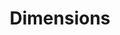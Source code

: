 ---
bigquery: https://console.cloud.google.com/bigquery?p=covid-19-dimensions-ai&page=table&d=data&t=publications
contributors: Digital Science, https://www.digital-science.com/
cost: Free for personal, non-commercial use.
description: Dimensions contains more than 100 million publications, ranging from
  articles published in scholarly journals, books and book chapters, to preprints
  and conference proceedings. All publications are contextualized with linked data
  sets, funding, publications, patents, clinical trials, and policy documents. You
  can also view associated categories, funders, institutions, and researcher profiles.
documentation: https://docs.dimensions.ai/bigquery/index.html
last_edit: 04/08/2022, 23:59:30
location: https://www.dimensions.ai/products/free/
maintained_by: Digital Science, https://www.digital-science.com/
schema_fields:
- funder_org
- start_year
- language
- original_title
- license
- aliases
- current_assignee_orgs
- supporting_grant_ids
- pages
- inventor_names
- active_years
- date_print
- research_org_city_names
- family_id
- gender
- repository_name
- associated_publication_pmid
- funding_amount
- jurisdiction
- established
- category_for
- open_access_categories
- interventions
- category_rcdc
- citations
- funding_usd
- acknowledgements
- funder_org_acronyms
- resulting_publication_doi
- mesh_headings
- original_assignee
- end_date
- funder_org_countries
- research_org_state_codes
- mesh_terms
- pmcid
- doi
- funding_aud
- research_org_countries
- embargo_date
- date_modified
- conditions
- researcher_ids
- associated_publication_arxiv_id
- expiration_year
- category_uoa
- abstract
- priority_year
- filing_year
- investigators
- funding_details
- isbn
- category_hra
- research_org_state_names
- email_address
- brief_title
- altmetrics
- publication_year
- granted_year
- funding_gbp
- id
- date_normal
- linkout
- category_bra
- category_hrcs_rac
- cited_by_ids
- volume
- reference_ids
- research_org_country_names
- grant_number
- foa_number
- metrics
- category_icrp_ct
- publication_ids
- types
- patent_ids
- journal_lists
- family_count
- organisation_details
- funding_currency
- book_series_title
- description
- wikipedia_url
- registry
- proceedings_title
- funder_org_cities
- cpc
- citation_string
- links
- date_online
- source_id
- research_org_cities
- external_ids
- relationships
- funder_countries
- priority_date
- acronyms
- issue
- type
- parent_id
- family_members_ids
- associated_publication_id
- status
- citations_count
- kind
- original_assignee_countries
- assignee_countries
- funding_jpy
- repository_url
- funding_nzd
- category_sdg
- date_inserted
- filing_date
- publisher
- arxiv_id
- open_access_categories_v2
- current_assignee
- legal_events
- expiration_date
- eisbn
- funding_chf
- filing_status
- legal_status
- application_number
- title
- original_assignee_orgs
- created_date
- pmid
- repository_id
- publication_date
- subtitles
- category_hrcs_hc
- original_abstract
- categories
- date_imported_gbq
- concepts
- funding_eur
- funding_cad
- granted_date
- editors
- start_date
- associated_publication_doi
- funder_org_state_codes
- phase
- resulting_publication_ids
- clinical_trial_ids
- research_orgs
- assignee_orgs
- funding_cny
- associated_grant_ids
- end_year
- year
- name
- authors
- current_assignee_countries
- category_icrp_cso
- journal
- funder_orgs
- date
- conference
- address
- book_title
- ipcr
- labels
- acronym
shortname: dimensions
tags:
- scholarly literature
- patents
- funding
- clinical trials
- academic profiles
terms_of_use: 'Use of both the Dimensions COVID-19 dataset and full Dimensions dataset
  are subject to the Dimensions Terms of use: https://www.dimensions.ai/policies-terms-legal '
title: Dimensions
uuid: dcff88bd-fe6b-4fdb-8159-809bf9d7bc1c
---